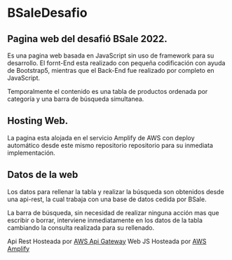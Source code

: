 # BSaleDesafio

## Pagina web del desafió BSale 2022.

Es una pagina web basada en JavaScript sin uso de framework para su desarrollo.
El fornt-End esta realizado con pequeña codificación con ayuda de Bootstrap5, mientras que el Back-End fue realizado por completo en JavaScript.

Temporalmente el contenido es una tabla de productos ordenada por categoría y una barra de búsqueda simultanea.

## Hosting Web.

La pagina esta alojada en el servicio Amplify de AWS con deploy automático desde este mismo repositorio repositorio para su inmediata implementación.

## Datos de la web

Los datos para rellenar la tabla y realizar la búsqueda son obtenidos desde una api-rest, la cual trabaja con una base de datos cedida por BSale.

La barra de búsqueda, sin necesidad de realizar ninguna acción mas que escribir o borrar, interviene inmediatamente en los datos de la tabla cambiando la consulta realizada para su rellenado.

Api Rest Hosteada por [AWS Api Gateway](https://lwg7yig1ta.execute-api.us-east-1.amazonaws.com/dev/product/)
Web JS Hosteada por [AWS Amplify](https://main.d3fpblgrtdfmry.amplifyapp.com/)